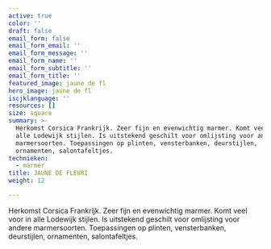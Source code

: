 ```yaml
---
active: true
color: ''
draft: false
email_form: false
email_form_email: ''
email_form_message: ''
email_form_name: ''
email_form_subtitle: ''
email_form_title: ''
featured_image: jaune de fl
hero_image: jaune de fl
iscjklanguage: ''
resources: []
size: square
summary: >-
  Herkomst Corsica Frankrijk. Zeer fijn en evenwichtig marmer. Komt veel voor in
  alle Lodewijk stijlen. Is uitstekend geschilt voor omlijsting voor andere
  marmersoorten. Toepassingen op plinten, vensterbanken, deurstijlen,
  ornamenten, salontafeltjes.
technieken:
  - marmer
title: JAUNE DE FLEURI
weight: 12

---
```


Herkomst Corsica Frankrijk. Zeer fijn en evenwichtig marmer. Komt veel voor in alle Lodewijk stijlen. Is uitstekend geschilt voor omlijsting voor andere marmersoorten. Toepassingen op plinten, vensterbanken, deurstijlen, ornamenten, salontafeltjes.